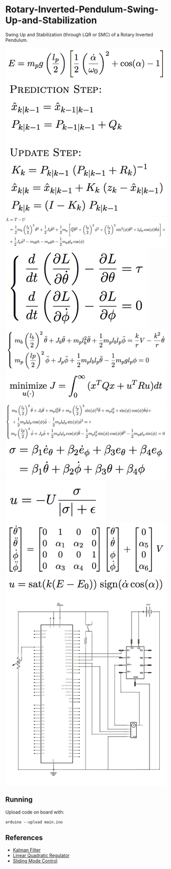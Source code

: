 # Rotary-Inverted-Pendulum-Swing-Up-and-Stabilization
Swing Up and Stabilization (through LQR or SMC) of a Rotary Inverted Pendulum.

<img src="media/e.png" height="10%" />
<img src="media/kf.png" style="height: 10%" />
<img src="media/l.png" style="height: 10%" />
<img src="media/lagrange.png" style="height: 10%" />
<img src="media/linmodel.png" style="height: 10%" />
<img src="media/lqr.png" style="height: 10%" />
<img src="media/model.png" style="height: 10%" />
<img src="media/sigma.png" style="height: 10%" />
<img src="media/smc.png" style="height: 10%" />
<img src="media/ssmodel.png" style="height: 10%" />
<img src="media/swingup.png" style="height: 10%" />
<img src="media/schematics.jpg" style="height: 10%" />








## Running

Upload code on board with:
```
arduino --upload main.ino
```

## References
- [Kalman Filter](https://en.wikipedia.org/wiki/Kalman_filter)
- [Linear Quadratic Regulator](https://en.wikipedia.org/wiki/Linear–quadratic_regulator)
- [Sliding Mode Control](https://en.wikipedia.org/wiki/Sliding_mode_control)
